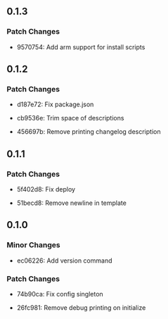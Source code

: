 ## 0.1.3

### Patch Changes

- 9570754: Add arm support for install scripts

## 0.1.2

### Patch Changes

- d187e72: Fix package.json
  
- cb9536e: Trim space of descriptions
  
- 456697b: Remove printing changelog description

## 0.1.1

### Patch Changes

- 5f402d8: Fix deploy
  
- 51becd8: Remove newline in template

## 0.1.0

### Minor Changes

- ec06226: Add version command
  
### Patch Changes

- 74b90ca: Fix config singleton
  
- 26fc981: Remove debug printing on initialize